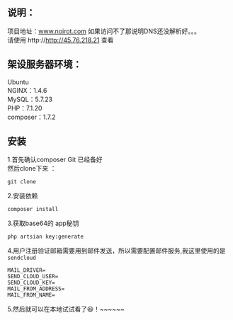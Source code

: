 ## 说明：
  项目地址：www.noirot.com 如果访问不了那说明DNS还没解析好。。。 <br>请使用 http://http://45.76.218.21 查看
 
## 架设服务器环境：
Ubuntu<br>
NGINX：1.4.6<br>
MySQL：5.7.23<br>
PHP：7.1.20<br>
composer：1.7.2<br>

## 安装
1.首先确认composer Git 已经备好 <br>
然后clone下来 ： 
```
git clone
```
2.安装依赖
```
composer install
```
3.获取base64的 app秘钥  
```
php artsian key:generate
```
4.用户注册验证邮箱需要用到邮件发送，所以需要配置邮件服务,我这里使用的是`sendcloud`

```
MAIL_DRIVER=
SEND_CLOUD_USER=
SEND_CLOUD_KEY=
MAIL_FROM_ADDRESS=
MAIL_FROM_NAME=
```
5.然后就可以在本地试试看了:laughing:！~~~~~~

